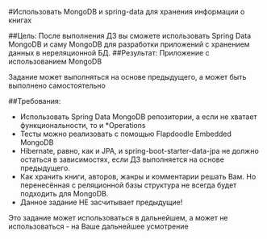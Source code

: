 #Использовать MongoDB и spring-data для хранения информации о книгах

##Цель: После выполнения ДЗ вы сможете использовать Spring Data MongoDB и саму MongoDB для разработки приложений с хранением данных в нереляционной БД.
##Результат: Приложение с использованием MongoDB

Задание может выполняться на основе предыдущего, а может быть выполнено самостоятельно

##Требования:

* Использовать Spring Data MongoDB репозитории, а если не хватает функциональности, то и *Operations
* Тесты можно реализовать с помощью Flapdoodle Embedded MongoDB
* Hibernate, равно, как и JPA, и spring-boot-starter-data-jpa не должно остаться в зависимостях, если ДЗ выполняется на основе предыдущего.
* Как хранить книги, авторов, жанры и комментарии решать Вам. Но перенесённая с реляционной базы структура не всегда будет подходить для MongoDB.
* Данное задание НЕ засчитывает предыдущие!

Это задание может использоваться в дальнейшем, а может не использоваться - на Ваше дальнейшее усмотрение